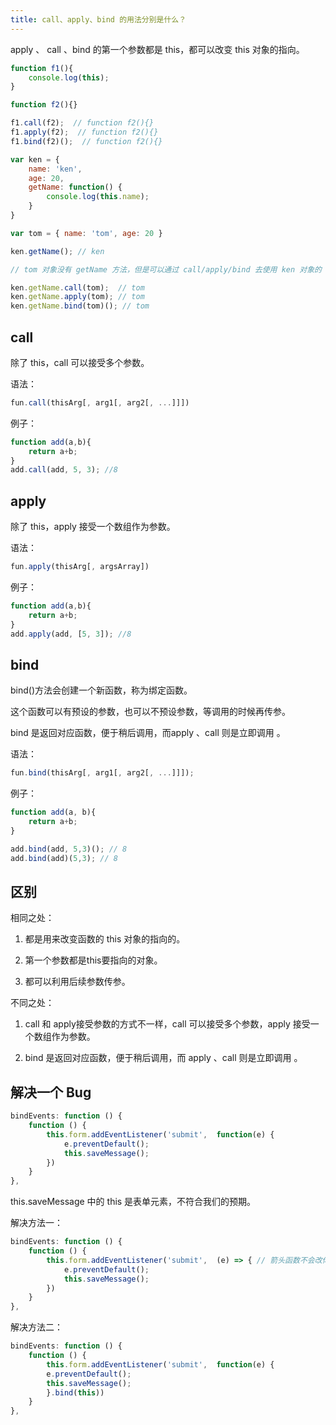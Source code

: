 ```yaml
---
title: call、apply、bind 的用法分别是什么？
---
```


apply 、 call 、bind 的第一个参数都是 this，都可以改变 this 对象的指向。

```javascript
function f1(){
    console.log(this);
}

function f2(){}

f1.call(f2);  // function f2(){}
f1.apply(f2);  // function f2(){}
f1.bind(f2)();  // function f2(){}
```

```javascript
var ken = { 
    name: 'ken', 
    age: 20, 
    getName: function() {
        console.log(this.name);
    }
}

var tom = { name: 'tom', age: 20 }

ken.getName(); // ken

// tom 对象没有 getName 方法，但是可以通过 call/apply/bind 去使用 ken 对象的 getName 方法

ken.getName.call(tom);  // tom 
ken.getName.apply(tom); // tom
ken.getName.bind(tom)(); // tom
```

## call

除了 this，call 可以接受多个参数。

语法：

```javascript
fun.call(thisArg[, arg1[, arg2[, ...]]])
```

例子：

```javascript
function add(a,b){
    return a+b;
}
add.call(add, 5, 3); //8
```

## apply

除了 this，apply 接受一个数组作为参数。

语法：

```javascript
fun.apply(thisArg[, argsArray])
```

例子：

```javascript
function add(a,b){
    return a+b;
}
add.apply(add, [5, 3]); //8
```

## bind

bind()方法会创建一个新函数，称为绑定函数。

这个函数可以有预设的参数，也可以不预设参数，等调用的时候再传参。

bind 是返回对应函数，便于稍后调用，而apply 、call 则是立即调用 。

语法：
```javascript
fun.bind(thisArg[, arg1[, arg2[, ...]]]);
```

例子：

```javascript
function add(a, b){
    return a+b;
}

add.bind(add, 5,3)(); // 8
add.bind(add)(5,3); // 8
```

## 区别

相同之处：

1. 都是用来改变函数的 this 对象的指向的。

2. 第一个参数都是this要指向的对象。

3. 都可以利用后续参数传参。

不同之处：

1. call 和 apply接受参数的方式不一样，call 可以接受多个参数，apply 接受一个数组作为参数。

2. bind 是返回对应函数，便于稍后调用，而 apply 、call 则是立即调用 。

## 解决一个 Bug

```javascript
bindEvents: function () {
    function () {
        this.form.addEventListener('submit',  function(e) {
            e.preventDefault();
            this.saveMessage();
        })
    }
},
```

this.saveMessage 中的 this 是表单元素，不符合我们的预期。

解决方法一：

```javascript
bindEvents: function () {
    function () {
        this.form.addEventListener('submit',  (e) => { // 箭头函数不会改你的this
            e.preventDefault();
            this.saveMessage();
        })
    }
},
```

解决方法二：

```javascript
bindEvents: function () {
    function () {
        this.form.addEventListener('submit',  function(e) {
        e.preventDefault();
        this.saveMessage();
        }.bind(this))
    }
},
```